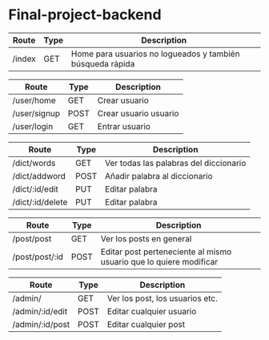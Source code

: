 # Final-project-backend


Route | Type | Description
| -- | -- | -- |
/index | GET | Home para usuarios no logueados y también búsqueda rápida


Route | Type | Description
| -- | -- | -- |
/user/home | GET | Crear usuario 
/user/signup | POST | Crear usuario usuario 
/user/login | GET | Entrar usuario 


Route | Type | Description
| -- | -- | -- |
/dict/words | GET | Ver todas las palabras del diccionario
/dict/addword | POST | Añadir palabra al diccionario
/dict/:id/edit | PUT | Editar palabra
/dict/:id/delete | PUT | Editar palabra


Route | Type | Description
| -- | -- | -- |
/post/post | GET | Ver los posts en general
/post/post/:id | POST | Editar post perteneciente al mismo usuario que lo quiere modificar


Route | Type | Description
| -- | -- | -- |
/admin/ | GET | Ver los post, los usuarios etc.
/admin/:id/edit | POST | Editar cualquier usuario
/admin/:id/post | POST | Editar cualquier post
